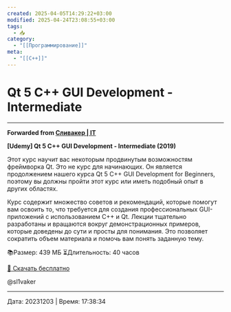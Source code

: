 ```yaml
---
created: 2025-04-05T14:29:22+03:00
modified: 2025-04-24T23:08:55+03:00
tags:
  - 📥
category:
  - "[[Программирование]]"
meta:
  - "[[C++]]"
---
```


# Qt 5 C++ GUI Development - Intermediate

***

**Forwarded from [Сливакер | IT](https://t.me/c/1240154046/486)**

**[Udemy] Qt 5 C++ GUI Development - Intermediate (2019)**

Этот курс научит вас некоторым продвинутым возможностям фреймворка Qt. Это не курс для начинающих. Он является продолжением нашего курса Qt 5 C++ GUI Development for Beginners, поэтому вы должны пройти этот курс или иметь подобный опыт в других областях.

Курс содержит множество советов и рекомендаций, которые помогут вам освоить то, что требуется для создания профессиональных GUI-приложений с использованием C++ и Qt. Лекции тщательно разработаны и вращаются вокруг демонстрационных примеров, которые доведены до сути и просты для понимания. Это позволяет сократить объем материала и помочь вам понять заданную тему.

📚Размер:  439 МБ
⏳Длительность: 40 часов

[🧷 Скачать бесплатно](https://t.me/sl1vakerA/194)

 @sl1vaker

---

Дата: 20231203 | Время: 17:38:34

